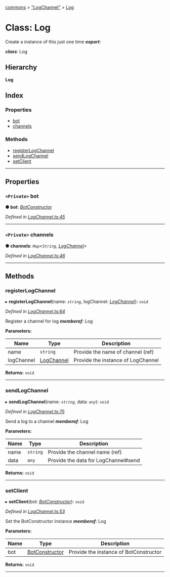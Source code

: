 [commons](../README.md) > ["LogChannel"](../modules/_logchannel_.md) > [Log](../classes/_logchannel_.log.md)

# Class: Log

Create a instance of this just one time
*__export__*: 

*__class__*: Log

## Hierarchy

**Log**

## Index

### Properties

* [bot](_logchannel_.log.md#bot)
* [channels](_logchannel_.log.md#channels)

### Methods

* [registerLogChannel](_logchannel_.log.md#registerlogchannel)
* [sendLogChannel](_logchannel_.log.md#sendlogchannel)
* [setClient](_logchannel_.log.md#setclient)

---

## Properties

<a id="bot"></a>

### `<Private>` bot

**● bot**: *[BotConstructor](_discordbot_.botconstructor.md)*

*Defined in [LogChannel.ts:45](https://github.com/Maxime6678/commons/blob/165f217/src/LogChannel.ts#L45)*

___
<a id="channels"></a>

### `<Private>` channels

**● channels**: *`Map`<`String`, [LogChannel](_logchannel_.logchannel.md)>*

*Defined in [LogChannel.ts:46](https://github.com/Maxime6678/commons/blob/165f217/src/LogChannel.ts#L46)*

___

## Methods

<a id="registerlogchannel"></a>

###  registerLogChannel

▸ **registerLogChannel**(name: *`string`*, logChannel: *[LogChannel](_logchannel_.logchannel.md)*): `void`

*Defined in [LogChannel.ts:64](https://github.com/Maxime6678/commons/blob/165f217/src/LogChannel.ts#L64)*

Register a channel for log
*__memberof__*: Log

**Parameters:**

| Name | Type | Description |
| ------ | ------ | ------ |
| name | `string` |  Provide the name of channel (ref) |
| logChannel | [LogChannel](_logchannel_.logchannel.md) |  Provide the instance of LogChannel |

**Returns:** `void`

___
<a id="sendlogchannel"></a>

###  sendLogChannel

▸ **sendLogChannel**(name: *`string`*, data: *`any`*): `void`

*Defined in [LogChannel.ts:75](https://github.com/Maxime6678/commons/blob/165f217/src/LogChannel.ts#L75)*

Send a log to a channel
*__memberof__*: Log

**Parameters:**

| Name | Type | Description |
| ------ | ------ | ------ |
| name | `string` |  Provide the channel name (ref) |
| data | `any` |  Provide the data for LogChannel#send |

**Returns:** `void`

___
<a id="setclient"></a>

###  setClient

▸ **setClient**(bot: *[BotConstructor](_discordbot_.botconstructor.md)*): `void`

*Defined in [LogChannel.ts:53](https://github.com/Maxime6678/commons/blob/165f217/src/LogChannel.ts#L53)*

Set the BotConstructor instance
*__memberof__*: Log

**Parameters:**

| Name | Type | Description |
| ------ | ------ | ------ |
| bot | [BotConstructor](_discordbot_.botconstructor.md) |  Provide the instance of BotConstructor |

**Returns:** `void`

___

